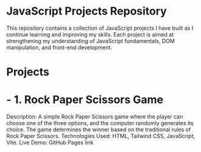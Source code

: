 # JavaScript Projects Repository
This repository contains a collection of JavaScript projects I have built as I continue learning and improving my skills. Each project is aimed at strengthening my understanding of JavaScript fundamentals, DOM manipulation, and front-end development.

# Projects
# - 1. Rock Paper Scissors Game

Description: A simple Rock Paper Scissors game where the player can choose one of the three options, and the computer randomly generates its choice. The game determines the winner based on the traditional rules of Rock Paper Scissors.
Technologies Used: HTML, Tailwind CSS, JavaScript, Vite.
Live Demo: GitHub Pages link
